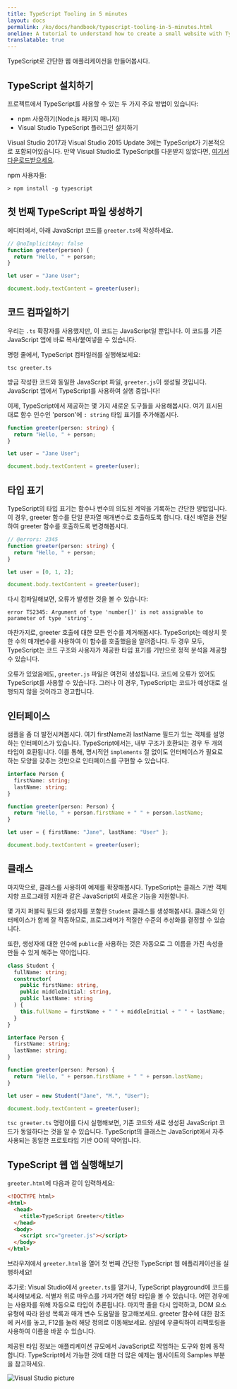 ```yaml
---
title: TypeScript Tooling in 5 minutes
layout: docs
permalink: /ko/docs/handbook/typescript-tooling-in-5-minutes.html
oneline: A tutorial to understand how to create a small website with TypeScript
translatable: true
---
```


TypeScript로 간단한 웹 애플리케이션을 만들어봅시다.

## TypeScript 설치하기

프로젝트에서 TypeScript를 사용할 수 있는 두 가지 주요 방법이 있습니다:

- npm 사용하기(Node.js 패키지 매니저)
- Visual Studio TypeScript 플러그인 설치하기

Visual Studio 2017과 Visual Studio 2015 Update 3에는 TypeScript가 기본적으로 포함되어있습니다.
만약 Visual Studio로 TypeScript를 다운받지 않았다면, [여기서 다운로드받으세요](/download).

npm 사용자들:

```shell
> npm install -g typescript
```

## 첫 번째 TypeScript 파일 생성하기

에디터에서, 아래 JavaScript 코드를 `greeter.ts`에 작성하세요.

```ts twoslash
// @noImplicitAny: false
function greeter(person) {
  return "Hello, " + person;
}

let user = "Jane User";

document.body.textContent = greeter(user);
```

## 코드 컴파일하기

우리는 `.ts` 확장자를 사용했지만, 이 코드는 JavaScript일 뿐입니다.
이 코드를 기존 JavaScript 앱에 바로 복사/붙여넣을 수 있습니다.

명령 줄에서, TypeScript 컴파일러를 실행해보세요:

```shell
tsc greeter.ts
```

방금 작성한 코드와 동일한 JavaScript 파일, `greeter.js`이 생성될 것입니다.
JavaScript 앱에서 TypeScript를 사용하여 실행 중입니다!

이제, TypeScript에서 제공하는 몇 가지 새로운 도구들을 사용해봅시다.
여기 표시된 대로 함수 인수인 'person'에 `: string` 타입 표기를 추가해봅시다.

```ts twoslash
function greeter(person: string) {
  return "Hello, " + person;
}

let user = "Jane User";

document.body.textContent = greeter(user);
```

## 타입 표기

TypeScript의 타입 표기는 함수나 변수의 의도된 계약을 기록하는 간단한 방법입니다.
이 경우, greeter 함수를 단일 문자열 매개변수로 호출하도록 합니다.
대신 배열을 전달하여 greeter 함수를 호출하도록 변경해봅시다.

```ts twoslash
// @errors: 2345
function greeter(person: string) {
  return "Hello, " + person;
}

let user = [0, 1, 2];

document.body.textContent = greeter(user);
```

다시 컴파일해보면, 오류가 발생한 것을 볼 수 있습니다:

```shell
error TS2345: Argument of type 'number[]' is not assignable to parameter of type 'string'.
```

마찬가지로, greeter 호출에 대한 모든 인수를 제거해봅시다.
TypeScript는 예상치 못한 수의 매개변수를 사용하여 이 함수를 호출했음을 알려줍니다.
두 경우 모두, TypeScript는 코드 구조와 사용자가 제공한 타입 표기를 기반으로 정적 분석을 제공할 수 있습니다.

오류가 있었음에도, `greeter.js` 파일은 여전히 생성됩니다.
코드에 오류가 있어도 TypeScript를 사용할 수 있습니다. 그러나 이 경우, TypeScript는 코드가 예상대로 실행되지 않을 것이라고 경고합니다.

## 인터페이스

샘플을 좀 더 발전시켜봅시다. 여기 firstName과 lastName 필드가 있는 객체를 설명하는 인터페이스가 있습니다.
TypeScript에서는, 내부 구조가 호환되는 경우 두 개의 타입이 호환됩니다.
이를 통해, 명시적인 `implements` 절 없이도 인터페이스가 필요로 하는 모양을 갖추는 것만으로 인터페이스를 구현할 수 있습니다.

```ts twoslash
interface Person {
  firstName: string;
  lastName: string;
}

function greeter(person: Person) {
  return "Hello, " + person.firstName + " " + person.lastName;
}

let user = { firstName: "Jane", lastName: "User" };

document.body.textContent = greeter(user);
```

## 클래스

마지막으로, 클래스를 사용하여 예제를 확장해봅시다.
TypeScript는 클래스 기반 객체 지향 프로그래밍 지원과 같은 JavaScript의 새로운 기능을 지원합니다.

몇 가지 퍼블릭 필드와 생성자를 포함한 `Student` 클래스를 생성해봅시다.
클래스와 인터페이스가 함께 잘 작동하므로, 프로그래머가 적절한 수준의 추상화를 결정할 수 있습니다.

또한, 생성자에 대한 인수에 `public`을 사용하는 것은 자동으로 그 이름을 가진 속성을 만들 수 있게 해주는 약어입니다.

```ts twoslash
class Student {
  fullName: string;
  constructor(
    public firstName: string,
    public middleInitial: string,
    public lastName: string
  ) {
    this.fullName = firstName + " " + middleInitial + " " + lastName;
  }
}

interface Person {
  firstName: string;
  lastName: string;
}

function greeter(person: Person) {
  return "Hello, " + person.firstName + " " + person.lastName;
}

let user = new Student("Jane", "M.", "User");

document.body.textContent = greeter(user);
```

`tsc greeter.ts` 명령어를 다시 실행해보면, 기존 코드와 새로 생성된 JavaScript 코드가 동일하다는 것을 알 수 있습니다.
TypeScript의 클래스는 JavaScript에서 자주 사용되는 동일한 프로토타입 기반 OO의 약어입니다.

## TypeScript 웹 앱 실행해보기

`greeter.html`에 다음과 같이 입력하세요:

```html
<!DOCTYPE html>
<html>
  <head>
    <title>TypeScript Greeter</title>
  </head>
  <body>
    <script src="greeter.js"></script>
  </body>
</html>
```

브라우저에서 `greeter.html`을 열어 첫 번째 간단한 TypeScript 웹 애플리케이션을 실행하세요!

추가로: Visual Studio에서 `greeter.ts`를 열거나, TypeScript playground에 코드를 복사해보세요.
식별자 위로 마우스를 가져가면 해당 타입을 볼 수 있습니다.
어떤 경우에는 사용자를 위해 자동으로 타입이 추론됩니다.
마지막 줄을 다시 입력하고, DOM 요소 유형에 따라 완성 목록과 매개 변수 도움말을 참고해보세요.
greeter 함수에 대한 참조에 커서를 놓고, F12를 눌러 해당 정의로 이동해보세요.
심벌에 우클릭하여 리팩토링을 사용하여 이름을 바꿀 수 있습니다.

제공된 타입 정보는 애플리케이션 규모에서 JavaScript로 작업하는 도구와 함께 동작합니다.
TypeScript에서 가능한 것에 대한 더 많은 예제는 웹사이트의 Samples 부분을 참고하세요.

![Visual Studio picture](/images/docs/greet_person.png)
